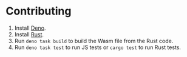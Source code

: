 # Contributing

1. Install [Deno](https://deno.com/).
1. Install [Rust](https://www.rust-lang.org/learn/get-started).
1. Run `deno task build` to build the Wasm file from the Rust code.
1. Run `deno task test` to run JS tests or `cargo test` to run Rust tests.
